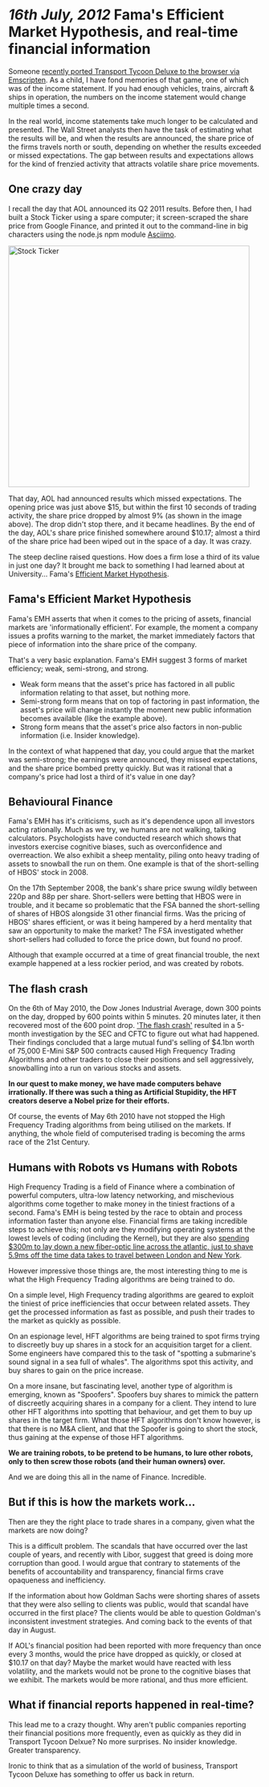 *16th July, 2012*
Fama's Efficient Market Hypothesis, and real-time financial information
===

Someone [recently ported Transport Tycoon Deluxe to the browser via Emscripten](http://play-ttd.com/). As a child, I have fond memories of that game, one of which was of the income statement. If you had enough vehicles, trains, aircraft & ships in operation, the numbers on the income statement would change multiple times a second.

In the real world, income statements take much longer to be calculated and presented. The Wall Street analysts then have the task of estimating what the results will be, and when the results are announced, the share price of the firms travels north or south, depending on whether the results exceeded or missed expectations. The gap between results and expectations allows for the kind of frenzied activity that attracts volatile share price movements.

One crazy day
---

I recall the day that AOL announced its Q2 2011 results. Before then, I had built a Stock Ticker using a spare computer; it screen-scraped the share price from Google Finance, and printed it out to the command-line in big characters using the node.js npm module [Asciimo](https://new.npmjs.org/package/asciimo).

<img src="/images/stock_ticker.jpg" width="480px" alt="Stock Ticker" />

That day, AOL had announced results which missed expectations. The opening price was just above $15, but within the first 10 seconds of trading activity, the share price dropped by almost 9% (as shown in the image above). The drop didn't stop there, and it became headlines. By the end of the day, AOL's share price finished somewhere around $10.17; almost a third of the share price had been wiped out in the space of a day. It was crazy.

The steep decline raised questions. How does a firm lose a third of its value in just one day? It brought me back to something I had learned about at University... Fama's [Efficient Market Hypothesis](http://en.wikipedia.org/wiki/Efficient-market_hypothesis). 

Fama's Efficient Market Hypothesis
---

Fama's EMH asserts that when it comes to the pricing of assets, financial markets are 'informationally efficient'. For example, the moment a company issues a profits warning to the market, the market immediately factors that piece of information into the share price of the company.

That's a very basic explanation. Fama's EMH suggest 3 forms of market efficiency; weak, semi-strong, and strong.

* Weak form means that the asset's price has factored in all public information relating to that asset, but nothing more.
* Semi-strong form means that on top of factoring in past information, the asset's price will change instantly the moment new public information becomes available (like the example above).
* Strong form means that the asset's price also factors in non-public information (i.e. Insider knowledge).

In the context of what happened that day, you could argue that the market was semi-strong; the earnings were announced, they missed expectations, and the share price bombed pretty quickly. But was it rational that a company's price had lost a third of it's value in one day?

Behavioural Finance
---

Fama's EMH has it's criticisms, such as it's dependence upon all investors acting rationally. Much as we try, we humans are not walking, talking calculators. Psychologists have conducted research which shows that investors exercise cognitive biases, such as overconfidence and overreaction. We also exhibit a sheep mentality, piling onto heavy trading of assets to snowball the run on them. One example is that of the short-selling of HBOS' stock in 2008. 

On the 17th September 2008, the bank's share price swung wildly between 220p and 88p per share. Short-sellers were betting that HBOS were in trouble, and it became so problematic that the FSA banned the short-selling of shares of HBOS alongside 31 other financial firms. Was the pricing of HBOS' shares efficient, or was it being hampered by a herd mentality that saw an opportunity to make the market? The FSA investigated whether short-sellers had colluded to force the price down, but found no proof.

Although that example occurred at a time of great financial trouble, the next example happened at a less rockier period, and was created by robots.

The flash crash
---

On the 6th of May 2010, the Dow Jones Industrial Average, down 300 points on the day, dropped by 600 points within 5 minutes. 20 minutes later, it then recovered most of the 600 point drop. ['The flash crash'](http://en.wikipedia.org/wiki/2010_Flash_Crash) resulted in a 5-month investigation by the SEC and CFTC to figure out what had happened. Their findings concluded that a large mutual fund's selling of $4.1bn worth of 75,000 E-Mini S&P 500 contracts caused High Frequency Trading Algorithms and other traders to close their positions and sell aggressively, snowballing into a run on various stocks and assets.

__In our quest to make money, we have made computers behave irrationally. If there was such a thing as Artificial Stupidity, the HFT creators deserve a Nobel prize for their efforts.__

Of course, the events of May 6th 2010 have not stopped the High Frequency Trading algorithms from being utilised on the markets. If anything, the whole field of computerised trading is becoming the arms race of the 21st Century.

Humans with Robots vs Humans with Robots
---

High Frequency Trading is a field of Finance where a combination of powerful computers, ultra-low latency networking, and mischevious algorithms come together to make money in the tiniest fractions of a second. Fama's EMH is being tested by the race to obtain and process information faster than anyone else. Financial firms are taking incredible steps to achieve this; not only are they modifying operating systems at the lowest levels of coding (including the Kernel), but they are also [spending $300m to lay down a new fiber-optic line across the atlantic, just to shave 5.9ms off the time data takes to travel between London and New York](http://www.businessweek.com/articles/2012-03-29/trading-at-the-speed-of-light).

However impressive those things are, the most interesting thing to me is what the High Frequency Trading algorithms are being trained to do.

On a simple level, High Frequency trading algorithms are geared to exploit the tiniest of price inefficiencies that occur between related assets. They get the processed information as fast as possible, and push their trades to the market as quickly as possible.

On an espionage level, HFT algorithms are being trained to spot firms trying to discreetly buy up shares in a stock for an acquisition target for a client. Some engineers have compared this to the task of "spotting a submarine's sound signal in a sea full of whales". The algorithms spot this activity, and buy shares to gain on the price increase.

On a more insane, but fascinating level, another type of algorithm is emerging, known as "Spoofers". Spoofers buy shares to mimick the pattern of discreetly acquiring shares in a company for a client. They intend to lure other HFT algorithms into spotting that behaviour, and get them to buy up shares in the target firm. What those HFT algorithms don't know however, is that there is no M&A client, and that the Spoofer is going to short the stock, thus gaining at the expense of those HFT algorithms.

__We are training robots, to be pretend to be humans, to lure other robots, only to then screw those robots (and their human owners) over.__

And we are doing this all in the name of Finance. Incredible.

But if this is how the markets work...
---

Then are they the right place to trade shares in a company, given what the markets are now doing?

This is a difficult problem. The scandals that have occurred over the last couple of years, and recently with Libor, suggest that greed is doing more corruption than good. I would argue that contrary to statements of the benefits of accountability and transparency, financial firms crave opaqueness and inefficiency. 

If the information about how Goldman Sachs were shorting shares of assets that they were also selling to clients was public, would that scandal have occurred in the first place? The clients would be able to question Goldman's inconsistent investment strategies. And coming back to the events of that day in August. 

If AOL's financial position had been reported with more frequency than once every 3 months, would the price have dropped as quickly, or closed at $10.17 on that day? Maybe the market would have reacted with less volatility, and the markets would not be prone to the cognitive biases that we exhibit. The markets would be more rational, and thus more efficient.

What if financial reports happened in real-time?
---

This lead me to a crazy thought. Why aren't public companies reporting their financial positions more frequently, even as quickly as they did in Transport Tycoon Delxue? No more surprises. No insider knowledge. Greater transparency.

Ironic to think that as a simulation of the world of business, Transport Tycoon Deluxe has something to offer us back in return. 